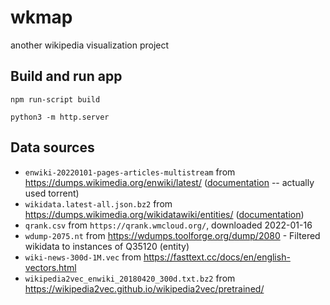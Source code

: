 # wkmap

another wikipedia visualization project

## Build and run app

    npm run-script build

    python3 -m http.server

## Data sources

- `enwiki-20220101-pages-articles-multistream` from https://dumps.wikimedia.org/enwiki/latest/ ([documentation](https://en.wikipedia.org/wiki/Wikipedia:Database_download#Where_do_I_get_it?) -- actually used torrent)
- `wikidata.latest-all.json.bz2` from https://dumps.wikimedia.org/wikidatawiki/entities/ ([documentation](https://www.wikidata.org/wiki/Wikidata:Database_download))
- `qrank.csv` from `https://qrank.wmcloud.org/`, downloaded 2022-01-16
- `wdump-2075.nt` from https://wdumps.toolforge.org/dump/2080 - Filtered wikidata to instances of Q35120 (entity)
- `wiki-news-300d-1M.vec` from https://fasttext.cc/docs/en/english-vectors.html
- `wikipedia2vec_enwiki_20180420_300d.txt.bz2` from https://wikipedia2vec.github.io/wikipedia2vec/pretrained/